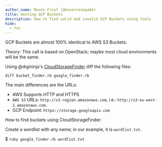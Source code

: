 ```yaml
---
author_name: Moses Frost (@mosesrenegade)
title: Hunting GCP Buckets
description: How to find valid and invalid GCP Buckets using tools
hide:
  - toc
---
```


GCP Buckets are almost 100% identical to AWS S3 Buckets. 

*Theory*: This call is based on OpenStack; maybe most cloud environments will be the same.

Using @digininja's [CloudStorageFinder](https://github.com/digininja/CloudStorageFinder) diff the following files:

`diff bucket_finder.rb google_finder.rb`

The main differences are the URLs:

- AWS Supports HTTP and HTTPS
- `AWS S3` URLs: `http://s3-region.amazonaws.com`, i.e.: `http://s3-eu-west-1.amazonaws.com`.
- GCP Endpoint: `https://storage.googleapis.com`

How to find buckets using CloudStorageFinder:

Create a wordlist with any name; in our example, it is `wordlist.txt`.

$ `ruby google_finder.rb wordlist.txt`
